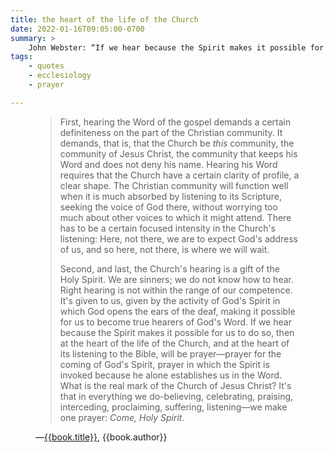 ```yaml
---
title: the heart of the life of the Church
date: 2022-01-16T09:05:00-0700
summary: >
    John Webster: “If we hear because the Spirit makes it possible for us to do so, then at the heart of the life of the Church, and at the heart of its listening to the Bible, will be prayer—prayer for the coming of God's Spirit, prayer in which the Spirit is invoked because he alone establishes us in the Word.”
tags:
    - quotes
    - ecclesiology
    - prayer

---
```


<figure>

> First, hearing the Word of the gospel demands a certain definiteness on the part of the Christian community. It demands, that is, that the Church be *this* community, the community of Jesus Christ, the community that keeps his Word and does not deny his name. Hearing his Word requires that the Church have a certain clarity of profile, a clear shape. The Christian community will function well when it is much absorbed by listening to its Scripture, seeking the voice of God there, without worrying too much about other voices to which it might attend. There has to be a certain focused intensity in the Church's listening: Here, not there, we are to expect God's address of us, and so here, not there, is where we will wait.
> 
>Second, and last, the Church's hearing is a gift of the Holy Spirit. We are sinners; we do not know how to hear. Right hearing is not within the range of our competence. It's given to us, given by the activity of God's Spirit in which God opens the ears of the deaf, making it possible for us to become true hearers of God's Word. If we hear because the Spirit makes it possible for us to do so, then at the heart of the life of the Church, and at the heart of its listening to the Bible, will be prayer—prayer for the coming of God's Spirit, prayer in which the Spirit is invoked because he alone establishes us in the Word. What is the real mark of the Church of Jesus Christ? It's that in everything we do-believing, celebrating, praising, interceding, proclaiming, suffering, listening—we make one prayer: *Come, Holy Spirit*.

<figcaption>—<a href="{{book.link}}">{{book.title}}</a>, {{book.author}}</figcaption>

</figure>